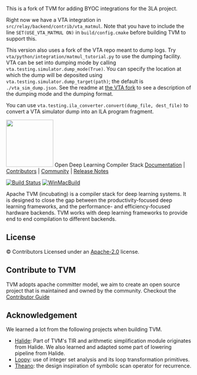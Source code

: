 <!--- Licensed to the Apache Software Foundation (ASF) under one -->
<!--- or more contributor license agreements.  See the NOTICE file -->
<!--- distributed with this work for additional information -->
<!--- regarding copyright ownership.  The ASF licenses this file -->
<!--- to you under the Apache License, Version 2.0 (the -->
<!--- "License"); you may not use this file except in compliance -->
<!--- with the License.  You may obtain a copy of the License at -->

<!---   http://www.apache.org/licenses/LICENSE-2.0 -->

<!--- Unless required by applicable law or agreed to in writing, -->
<!--- software distributed under the License is distributed on an -->
<!--- "AS IS" BASIS, WITHOUT WARRANTIES OR CONDITIONS OF ANY -->
<!--- KIND, either express or implied.  See the License for the -->
<!--- specific language governing permissions and limitations -->
<!--- under the License. -->

This is a fork of TVM for adding BYOC integrations for the 3LA project.

Right now we have a VTA integration in `src/relay/backend/contrib/vta_matmul`. Note that you have to include the line `SET(USE_VTA_MATMUL ON)` in `build/config.cmake` before building TVM to support this.

This version also uses a fork of the VTA repo meant to dump logs.
Try `vta/python/integration/matmul_tutorial.py` to use the dumping facility.
VTA can be set into dumping mode by calling `vta.testing.simulator.dump_mode(True)`.
You can specify the location at which the dump will be deposited using `vta.testing.simulator.dump_target(path)`; the default is `./vta_sim_dump.json`.
See the readme at [the VTA fork](https://github.com/uwsampl/3la-vta) to see a description of the dumping mode and the dumping format.

You can use `vta.testing.ila_converter.convert(dump_file, dest_file)` to convert a VTA simulator dump into an ILA program fragment.

<img src=https://raw.githubusercontent.com/apache/incubator-tvm-site/main/images/logo/tvm-logo-small.png width=128/> Open Deep Learning Compiler Stack
[Documentation](https://tvm.apache.org/docs) |
[Contributors](CONTRIBUTORS.md) |
[Community](https://tvm.apache.org/community) |
[Release Notes](NEWS.md)

[![Build Status](https://ci.tlcpack.ai/buildStatus/icon?job=tvm/main)](https://ci.tlcpack.ai/job/tvm/job/main/)
[![WinMacBuild](https://github.com/apache/tvm/workflows/WinMacBuild/badge.svg)](https://github.com/apache/tvm/actions?query=workflow%3AWinMacBuild)

Apache TVM (incubating) is a compiler stack for deep learning systems. It is designed to close the gap between the
productivity-focused deep learning frameworks, and the performance- and efficiency-focused hardware backends.
TVM works with deep learning frameworks to provide end to end compilation to different backends.

License
-------
© Contributors Licensed under an [Apache-2.0](LICENSE) license.

Contribute to TVM
-----------------
TVM adopts apache committer model, we aim to create an open source project that is maintained and owned by the community.
Checkout the [Contributor Guide](https://tvm.apache.org/docs/contribute/)

Acknowledgement
---------------
We learned a lot from the following projects when building TVM.
- [Halide](https://github.com/halide/Halide): Part of TVM's TIR and arithmetic simplification module
  originates from Halide. We also learned and adapted some part of lowering pipeline from Halide.
- [Loopy](https://github.com/inducer/loopy): use of integer set analysis and its loop transformation primitives.
- [Theano](https://github.com/Theano/Theano): the design inspiration of symbolic scan operator for recurrence.
